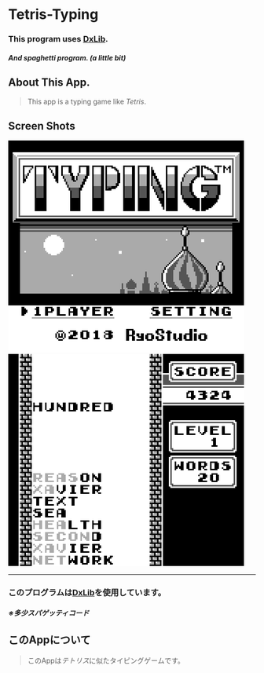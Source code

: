 # Tetris-Typing
### This program uses [DxLib](https://dxlib.xsrv.jp/).
##### And spaghetti program. (**a little bit**)

## About This App.
> This app is a typing game like *Tetris*.

## Screen Shots
 ![Scrn shot0](https://github.com/Ryoga-exe/Tetris-Typing/blob/master/screen%20shots/screenshot_0.png)
 ![Scrn shot1](https://github.com/Ryoga-exe/Tetris-Typing/blob/master/screen%20shots/screenshot_1.png)


-----
### このプログラムは[DxLib](https://dxlib.xsrv.jp/)を使用しています。
##### ※多少スパゲッティコード

## このAppについて
> このAppは*テトリス*に似たタイピングゲームです。

